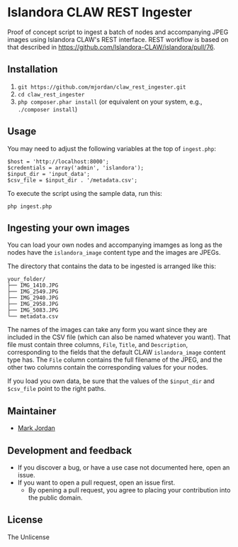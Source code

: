 # Islandora CLAW REST Ingester

Proof of concept script to ingest a batch of nodes and accompanying JPEG images using Islandora CLAW's REST interface. REST workflow is based on that described in https://github.com/Islandora-CLAW/islandora/pull/76.

## Installation

1. `git https://github.com/mjordan/claw_rest_ingester.git`
1. `cd claw_rest_ingester`
1. `php composer.phar install` (or equivalent on your system, e.g., `./composer install`)

## Usage

You may need to adjust the following variables at the top of `ingest.php`:

```
$host = 'http://localhost:8000';
$credentials = array('admin', 'islandora');
$input_dir = 'input_data';
$csv_file = $input_dir . '/metadata.csv';
```

To execute the script using the sample data, run this:

`php ingest.php`

## Ingesting your own images

You can load your own nodes and accompanying imamges as long as the nodes have the `islandora_image` content type and the images are JPEGs.

The directory that contains the data to be ingested is arranged like this:

```
your_folder/
├── IMG_1410.JPG
├── IMG_2549.JPG
├── IMG_2940.JPG
├── IMG_2958.JPG
├── IMG_5083.JPG
└── metadata.csv
```

The names of the images can take any form you want since they are included in the CSV file (which can also be named whatever you want). That file must contain three columns, `File`, `Title`, and `Description`, corresponding to the fields that the default CLAW `islandora_image` content type has. The `File` column contains the full filename of the JPEG, and the other two columns contain the corresponding values for your nodes.

If you load you own data, be sure that the values of the `$input_dir` and `$csv_file` point to the right paths.

## Maintainer

* [Mark Jordan](https://github.com/mjordan)

## Development and feedback

* If you discover a bug, or have a use case not documented here, open an issue.
* If you want to open a pull request, open an issue first.
  * By opening a pull request, you agree to placing your contribution into the public domain.

## License

The Unlicense
